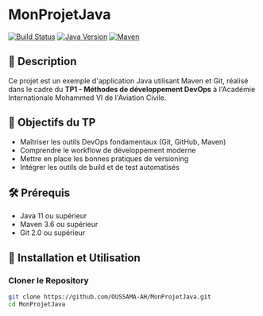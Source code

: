 # MonProjetJava

[![Build Status](https://img.shields.io/badge/build-passing-brightgreen.svg)]()
[![Java Version](https://img.shields.io/badge/java-11+-orange.svg)]()
[![Maven](https://img.shields.io/badge/maven-3.9+-blue.svg)]()

## 📖 Description

Ce projet est un exemple d'application Java utilisant Maven et Git, réalisé dans le cadre du **TP1 - Méthodes de développement DevOps** à l'Académie Internationale Mohammed VI de l'Aviation Civile.

## 🎯 Objectifs du TP

- Maîtriser les outils DevOps fondamentaux (Git, GitHub, Maven)
- Comprendre le workflow de développement moderne
- Mettre en place les bonnes pratiques de versioning
- Intégrer les outils de build et de test automatisés

## 🛠️ Prérequis

- Java 11 ou supérieur
- Maven 3.6 ou supérieur  
- Git 2.0 ou supérieur

## 🚀 Installation et Utilisation

### Cloner le Repository
```bash
git clone https://github.com/OUSSAMA-AH/MonProjetJava.git
cd MonProjetJava
